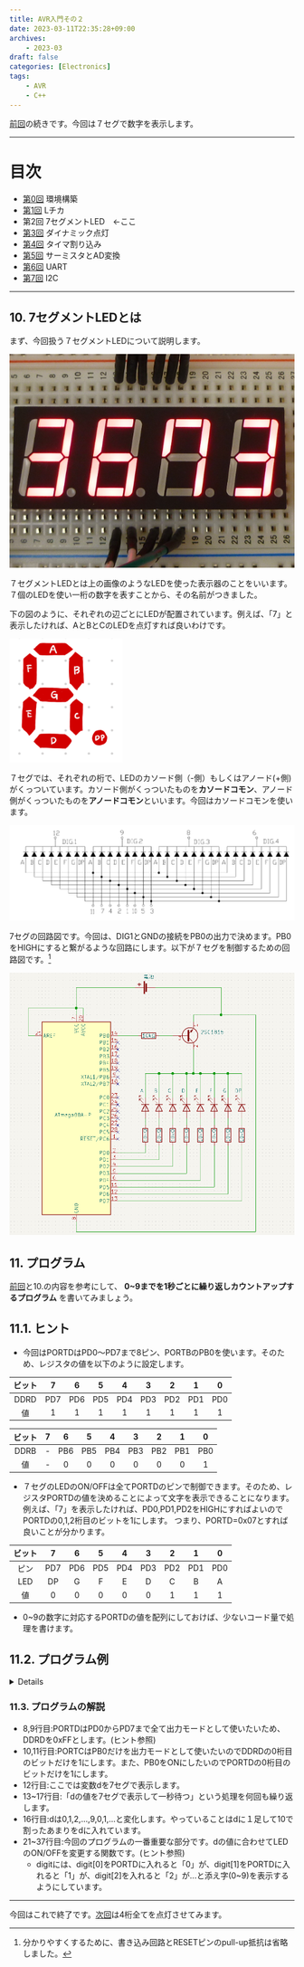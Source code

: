 ```yaml
---
title: AVR入門その２
date: 2023-03-11T22:35:28+09:00
archives:
    - 2023-03
draft: false
categories: [Electronics]
tags:
    - AVR
    - C++
---
```



[前回](../day1/)の続きです。今回は７セグで数字を表示します。

---

# 目次

* [第0回](../day0/) 環境構築
* [第1回](../day1/) Lチカ
* 第2回 7セグメントLED　←ここ
* [第3回](../day3/) ダイナミック点灯
* [第4回](../day4/) タイマ割り込み
* [第5回](../day5/) サーミスタとAD変換
* [第6回](../day6/) UART
* [第7回](../day7/) I2C

---

## 10. 7セグメントLEDとは

まず、今回扱う７セグメントLEDについて説明します。

![](img/fig1.jpg)

７セグメントLEDとは上の画像のようなLEDを使った表示器のことをいいます。７個のLEDを使い一桁の数字を表すことから、その名前がつきました。

下の図のように、それぞれの辺ごとにLEDが配置されています。例えば、「7」と表示したければ、AとBとCのLEDを点灯すれば良いわけです。

<img src="img/fig2.png" width="200px"></img>

７セグでは、それぞれの桁で、LEDのカソード側（-側）もしくはアノード(+側)がくっついています。カソード側がくっついたものを**カソードコモン**、アノード側がくっついたものを**アノードコモン**といいます。今回はカソードコモンを使います。

![](img/fig3.png)

7セグの回路図です。今回は、DIG1とGNDの接続をPB0の出力で決めます。PB0をHIGHにすると繋がるような回路にします。以下が７セグを制御するための回路図です。[^1]

![](img/fig4.png)

## 11. プログラム

[前回](../day1/)と10.の内容を参考にして、 __0~9までを1秒ごとに繰り返しカウントアップするプログラム__ を書いてみましょう。


## 11.1. ヒント


* 今回はPORTDはPD0～PD7まで8ピン、PORTBのPB0を使います。そのため、レジスタの値を以下のように設定します。

|ビット|7|6|5|4|3|2|1|0|
|:-:|:-:|:-:|:-:|:-:|:-:|:-:|:-:|:-:|
|DDRD|PD7|PD6|PD5|PD4|PD3|PD2|PD1|PD0|
|値|1|1|1|1|1|1|1|1|

|ビット|7|6|5|4|3|2|1|0|
|:-:|:-:|:-:|:-:|:-:|:-:|:-:|:-:|:-:|
|DDRB|-|PB6|PB5|PB4|PB3|PB2|PB1|PB0|
|値|-|0|0|0|0|0|0|1|

* ７セグのLEDのON/OFFは全てPORTDのピンで制御できます。そのため、レジスタPORTDの値を決めることによって文字を表示できることになります。
例えば、「7」を表示したければ、PD0,PD1,PD2をHIGHにすればよいのでPORTDの0,1,2桁目のビットを1にします。
つまり、PORTD=0x07とすれば良いことが分かります。

|ビット|7|6|5|4|3|2|1|0|
|:-:|:-:|:-:|:-:|:-:|:-:|:-:|:-:|:-:|
|ピン|PD7|PD6|PD5|PD4|PD3|PD2|PD1|PD0|
|LED|DP|G|F|E|D|C|B|A|
|値|0|0|0|0|0|1|1|1|

* 0~9の数字に対応するPORTDの値を配列にしておけば、少ないコード量で処理を書けます。

## 11.2. プログラム例

<details>

```cpp
#include<avr/io.h>
#include<util/delay.h>


void display(int);

int main(void){
	DDRD=0xFF;
	PORTD=0b00000000;
	DDRB=0x01;
	PORTB=0x01;
	int d=0;
	while(1){
		display(d);
		_delay_ms(1000);
		d=(d+1)%10;
	}
	return 0;
}

void display(int d){
	/*ピンの接続:
	 * PORTD:
	 * 	0 -> A		
	 * 	1 -> B		    A
	 * 	2 -> C		  +---+
	 * 	3 -> D		F | G |B
	 * 	4 -> E		  +---|
	 * 	5 -> F		E |   |C
	 * 	6 -> G		  +---+ .
	 * 	7 -> DP		    D   DP
	 * */
	const unsigned char digit[]={0x3F,0x06,0x5B,0x4F,0x66,0x6D,0x7D,0x07,0x7F,0x6F};
	if(0<=d && d<=9){
		PORTD=digit[d];
	}
}
```
</details>


### 11.3. プログラムの解説

* 8,9行目:PORTDはPD0からPD7まで全て出力モードとして使いたいため、DDRDを0xFFとします。(ヒント参照)
* 10,11行目:PORTCはPB0だけを出力モードとして使いたいのでDDRDの0桁目のビットだけを1にします。また、PB0をONにしたいのでPORTDの0桁目のビットだけを1にします。
* 12行目:ここでは変数dを7セグで表示します。
* 13~17行目:「dの値を7セグで表示して一秒待つ」という処理を何回も繰り返します。
* 16行目:dは0,1,2,...,9,0,1,...と変化します。やっていることはdに１足して10で割ったあまりをdに入れています。
* 21~37行目:今回のプログラムの一番重要な部分です。dの値に合わせてLEDのON/OFFを変更する関数です。(ヒント参照)
	* digitには、digit[0]をPORTDに入れると「0」が、digit[1]をPORTDに入れると「1」が、digit[2]を入れると「2」が...と添え字(0~9)を表示するようにしています。

---

今回はこれで終了です。[次回](../day3)は4桁全てを点灯させてみます。

[^1]: 分かりやすくするために、書き込み回路とRESETピンのpull-up抵抗は省略しました。